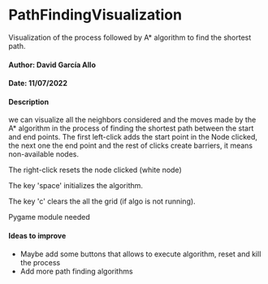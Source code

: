 # PathFindingVisualization
Visualization of the process followed by A* algorithm to find the shortest path.

#### Author: David García Allo
#### Date: 11/07/2022

#### Description
we can visualize all the neighbors considered and the moves made by the A* algorithm in the process of finding the shortest path between the start and end points.
The first left-click adds the start point in the Node clicked, the next one the end point and the rest of clicks create barriers, it means non-available nodes.


The right-click resets the node clicked (white node)


The key 'space' initializes the algorithm.


The key 'c' clears the all the grid (if algo is not running).


Pygame module needed

#### Ideas to improve
- Maybe add some buttons that allows to execute algorithm, reset and kill the process
- Add more path finding algorithms
